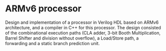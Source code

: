 # ARMv6 processor

Design and implementation of a processor in Verilog HDL based on ARMv6 architecture, and a compiler in C++ for this processor. The design consisted of the combinational execution paths (CLA adder, 3-bit Booth Multiplication, Barrel Shifter and division without overflow), a Load/Store path, a forwarding and a static branch prediction unit.


